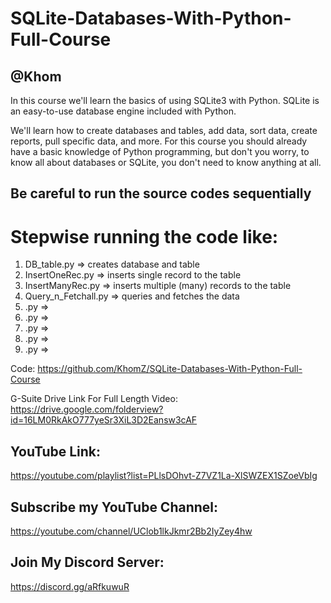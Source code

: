 # SQLite-Databases-With-Python-Full-Course
## @Khom
In this course we'll learn the basics of using SQLite3 with Python. SQLite is an easy-to-use database engine included with Python.

We'll learn how to create databases and tables, add data, sort data, create reports, pull specific data, and more. 
For this course you should already have a basic knowledge of Python programming, but don't you worry, to know all about databases or SQLite, you don't need to know anything at all.


## Be careful to run the source codes sequentially 
# Stepwise running the code like:
1. DB_table.py  => creates database and table
2. InsertOneRec.py  => inserts single record to the table
3. InsertManyRec.py  => inserts multiple (many) records to the table
4. Query_n_Fetchall.py  => queries and fetches the data
5. .py  => 
6. .py  => 
7. .py  => 
8. .py  => 
9. .py  => 



Code: https://github.com/KhomZ/SQLite-Databases-With-Python-Full-Course

G-Suite Drive Link For Full Length Video: https://drive.google.com/folderview?id=16LM0RkAkO777yeSr3XiL3D2Eansw3cAF

## YouTube Link: 
https://youtube.com/playlist?list=PLlsDOhvt-Z7VZ1La-XlSWZEX1SZoeVbIg
## Subscribe my YouTube Channel: 
https://youtube.com/channel/UClob1lkJkmr2Bb2IyZey4hw

## Join My Discord Server:
https://discord.gg/aRfkuwuR

